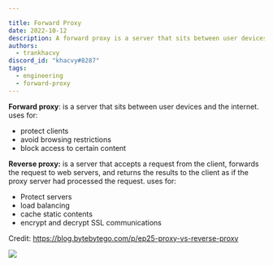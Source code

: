 ```yaml
---

title: Forward Proxy
date: 2022-10-12
description: A forward proxy is a server that sits between user devices and the internet.
authors:
  - trankhacvy
discord_id: "khacvy#8287"
tags:
  - engineering
  - forward-proxy
---
```


**Forward proxy**: is a server that sits between user devices and the internet.
uses for:

- protect clients
- avoid browsing restrictions
- block access to certain content

**Reverse proxy:** is a server that accepts a request from the client, forwards the request to web servers, and returns the results to the client as if the proxy server had processed the request.
uses for:

- Protect servers
- load balancing
- cache static contents
- encrypt and decrypt SSL communications

Credit: https://blog.bytebytego.com/p/ep25-proxy-vs-reverse-proxy

![](assets/202210122014---forward-proxy_pasted-image-20221012202942.webp)
